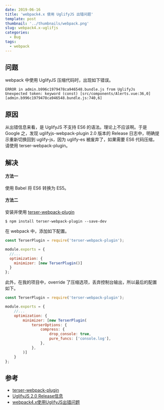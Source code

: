```yaml
---
date: 2019-06-16
title: 'webpack4.x 使用 UglifyJS 出错问题'
template: post
thumbnail: '../thumbnails/webpack.png'
slug: webpack4.x-uglifjs
categories:
  - Bug
tags:
  - webpack
---
```


## 问题

webpack 中使用 UglifyJS 压缩代码时，出现如下错误。

```
ERROR in admin.b996c1979478ca946548.bundle.js from UglifyJs
Unexpected token: keyword (const) [src/components/Alerts.vue:36,0][admin.b996c1979478ca946548.bundle.js:740,6]
```

## 原因

从出错信息来看，是 UglifyJS 不支持 ES6 的语法。理论上不应该啊。于是 Google 之，发现 uglifyjs-webpack-plugin 2.0 版本的 Release 日志中，明确提示重新切换回到 uglify-js，因为 uglify-es 被废弃了，如果需要 ES6 代码压缩，请使用 terser-webpack-plugin。

## 解决

#### 方法一

使用 Babel 将 ES6 转换为 ES5。

#### 方法二

安装并使用 [terser-webpack-plugin](https://github.com/webpack-contrib/terser-webpack-plugin)

```
$ npm install terser-webpack-plugin --save-dev
```

在 webpack 中，添加如下配置。

```js
const TerserPlugin = require('terser-webpack-plugin');

module.exports = {
  //...
  optimization: {
    minimizer: [new TerserPlugin()]
  }
};
```

此外，在我的项目中，override 了压缩选项，丢弃控制台输出，所以最后的配置如下。

```javascript
const TerserPlugin = require('terser-webpack-plugin');

module.exports = {
	//...
	optimization: {
		minimizer: [new TerserPlugin(
			terserOptions: {
				compress: {
					drop_console: true,
					pure_funcs: ['console.log'],
				},
			},
		)]
	}
};
```

## 参考

+ [terser-webpack-plugin](https://github.com/webpack-contrib/terser-webpack-plugin)
+ [UglifyJS 2.0 Release信息](https://github.com/webpack-contrib/uglifyjs-webpack-plugin/releases/tag/v2.0.0)
+ [webpack4.x使用UglifyJS出错问题](https://makeup1122.github.io/2018/10/12/webpack-UglifyJS-issue/)